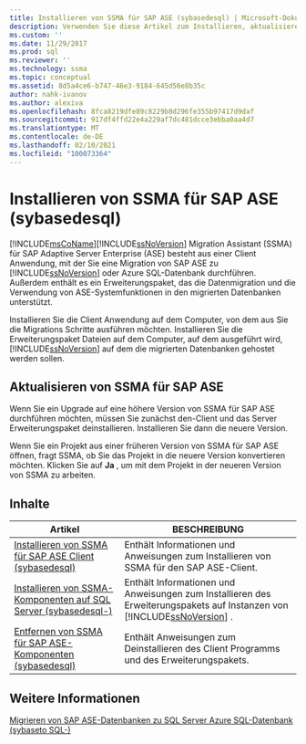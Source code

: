 ```yaml
---
title: Installieren von SSMA für SAP ASE (sybasedesql) | Microsoft-Dokumentation
description: Verwenden Sie diese Artikel zum Installieren, aktualisieren und Deinstallieren von SQL Server Migration Assistant für SAP ASE, darunter eine Client Anwendung und ein Erweiterungspaket.
ms.custom: ''
ms.date: 11/29/2017
ms.prod: sql
ms.reviewer: ''
ms.technology: ssma
ms.topic: conceptual
ms.assetid: 8d5a4ce6-b747-46e3-9184-645d56e8b35c
author: nahk-ivanov
ms.author: alexiva
ms.openlocfilehash: 8fca8219dfe89c8229b8d296fe355b97417d9daf
ms.sourcegitcommit: 917df4ffd22e4a229af7dc481dcce3ebba0aa4d7
ms.translationtype: MT
ms.contentlocale: de-DE
ms.lasthandoff: 02/10/2021
ms.locfileid: "100073364"
---
```

# <a name="installing-ssma-for-sap-ase-sybasetosql"></a>Installieren von SSMA für SAP ASE (sybasedesql)
[!INCLUDE[msCoName](../../includes/msconame_md.md)][!INCLUDE[ssNoVersion](../../includes/ssnoversion-md.md)] Migration Assistant (SSMA) für SAP Adaptive Server Enterprise (ASE) besteht aus einer Client Anwendung, mit der Sie eine Migration von SAP ASE zu [!INCLUDE[ssNoVersion](../../includes/ssnoversion-md.md)] oder Azure SQL-Datenbank durchführen. Außerdem enthält es ein Erweiterungspaket, das die Datenmigration und die Verwendung von ASE-Systemfunktionen in den migrierten Datenbanken unterstützt.  
  
Installieren Sie die Client Anwendung auf dem Computer, von dem aus Sie die Migrations Schritte ausführen möchten. Installieren Sie die Erweiterungspaket Dateien auf dem Computer, auf dem ausgeführt wird, [!INCLUDE[ssNoVersion](../../includes/ssnoversion-md.md)] auf dem die migrierten Datenbanken gehostet werden sollen.  
  
## <a name="upgrading-ssma-for-sap-ase"></a>Aktualisieren von SSMA für SAP ASE  
Wenn Sie ein Upgrade auf eine höhere Version von SSMA für SAP ASE durchführen möchten, müssen Sie zunächst den-Client und das Server Erweiterungspaket deinstallieren. Installieren Sie dann die neuere Version.  
  
Wenn Sie ein Projekt aus einer früheren Version von SSMA für SAP ASE öffnen, fragt SSMA, ob Sie das Projekt in die neuere Version konvertieren möchten. Klicken Sie auf **Ja** , um mit dem Projekt in der neueren Version von SSMA zu arbeiten.  
  
## <a name="contents"></a>Inhalte  
  
|Artikel|BESCHREIBUNG|  
|---------|---------------|  
|[Installieren von SSMA für SAP ASE Client &#40;sybasedesql&#41;](../../ssma/sybase/installing-ssma-for-sybase-client-sybasetosql.md)|Enthält Informationen und Anweisungen zum Installieren von SSMA für den SAP ASE-Client.|  
|[Installieren von SSMA-Komponenten auf SQL Server &#40;sybasedesql-&#41;](../../ssma/sybase/installing-ssma-components-on-sql-server-sybasetosql.md)|Enthält Informationen und Anweisungen zum Installieren des Erweiterungspakets auf Instanzen von [!INCLUDE[ssNoVersion](../../includes/ssnoversion-md.md)] .|  
|[Entfernen von SSMA für SAP ASE-Komponenten &#40;sybasedesql&#41;](../../ssma/sybase/removing-ssma-for-sybase-components-sybasetosql.md)|Enthält Anweisungen zum Deinstallieren des Client Programms und des Erweiterungspakets.|  
  
## <a name="see-also"></a>Weitere Informationen  
[Migrieren von SAP ASE-Datenbanken zu SQL Server Azure SQL-Datenbank &#40;sybaseto SQL-&#41;](../../ssma/sybase/migrating-sybase-ase-databases-to-sql-server-azure-sql-db-sybasetosql.md)  
